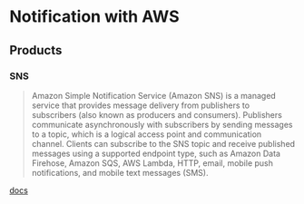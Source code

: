 # Notification with AWS

## Products

### SNS

> Amazon Simple Notification Service (Amazon SNS) is a managed service that provides message delivery from publishers to subscribers (also known as producers and consumers).
> Publishers communicate asynchronously with subscribers by sending messages to a topic, which is a logical access point and communication channel.
> Clients can subscribe to the SNS topic and receive published messages using a supported endpoint type, such as Amazon Data Firehose, Amazon SQS, AWS Lambda, HTTP, email, mobile push notifications, and mobile text messages (SMS).

[docs](https://docs.aws.amazon.com/sns/latest/dg/welcome.html)
